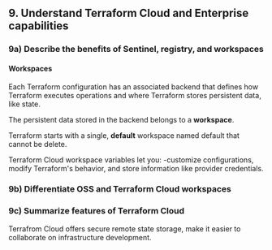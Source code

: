 ## 9. Understand Terraform Cloud and Enterprise capabilities

### 9a) Describe the benefits of Sentinel, registry, and workspaces

#### Workspaces

Each Terraform configuration has an associated backend that defines how Terraform executes operations and where Terraform stores persistent data, like state.

The persistent data stored in the backend belongs to a **workspace**.

Terraform starts with a single, **default** workspace named default that cannot be delete.

Terraform Cloud workspace variables let you:
-customize configurations, modify Terraform's behavior, and store information like provider credentials.

### 9b) Differentiate OSS and Terraform Cloud workspaces

### 9c) Summarize features of Terraform Cloud

Terrafrom Cloud offers secure remote state storage, make it easier to collaborate on infrastructure development.
